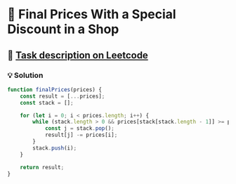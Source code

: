 # 📝 Final Prices With a Special Discount in a Shop

## 🔗 [Task description on Leetcode](https://leetcode.com/problems/final-prices-with-a-special-discount-in-a-shop/description/?envType=problem-list-v2&envId=stack)

### 💡 Solution

```js
function finalPrices(prices) {
	const result = [...prices];
	const stack = [];

	for (let i = 0; i < prices.length; i++) {
		while (stack.length > 0 && prices[stack[stack.length - 1]] >= prices[i]) {
			const j = stack.pop();
			result[j] -= prices[i];
		}
		stack.push(i);
	}

	return result;
}
```
